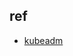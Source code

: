 

## ref

+ [kubeadm](https://kubernetes.io/zh/docs/setup/production-environment/tools/kubeadm/install-kubeadm/)